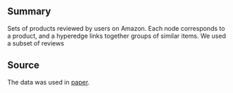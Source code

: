 ## **Summary**

Sets of products reviewed by users on Amazon. Each node corresponds to a
product, and a hyperedge links together groups of similar items. We used a subset
of reviews

## **Source**

The data was used in [paper](https://www.mdpi.com/1099-4300/23/7/796).